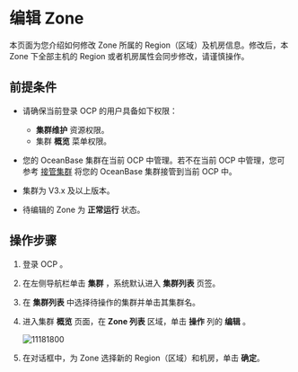 # 编辑 Zone

本页面为您介绍如何修改 Zone 所属的 Region（区域）及机房信息。修改后，本 Zone 下全部主机的 Region 或者机房属性会同步修改，请谨慎操作。

## 前提条件

* 请确保当前登录 OCP 的用户具备如下权限：

  * **集群维护** 资源权限。
  * 集群 **概览** 菜单权限。

* 您的 OceanBase 集群在当前 OCP 中管理。若不在当前 OCP 中管理，您可参考 [接管集群](../300.manage-a-cluster/400.take-over-a-cluster.md) 将您的 OceanBase 集群接管到当前 OCP 中。

* 集群为 V3.x 及以上版本。

* 待编辑的 Zone 为 **正常运行** 状态。
  
## 操作步骤

1. 登录 OCP 。

2. 在左侧导航栏单击 **集群** ，系统默认进入 **集群列表** 页签。

3. 在 **集群列表** 中选择待操作的集群并单击其集群名。

4. 进入集群 **概览** 页面，在 **Zone 列表** 区域，单击 **操作** 列的 **编辑** 。

   ![11181800](https://obbusiness-private.oss-cn-shanghai.aliyuncs.com/doc/img/ocp/433/%E4%BF%AE%E6%94%B9%E6%9C%BA%E6%88%BF.png)

5. 在对话框中，为 Zone 选择新的 Region（区域）和机房，单击 **确定**。
